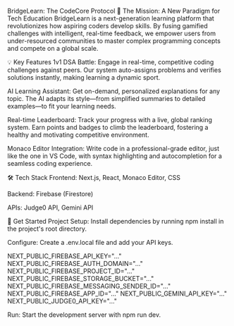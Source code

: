 BridgeLearn: The CodeCore Protocol
🚀 The Mission: A New Paradigm for Tech Education
BridgeLearn is a next-generation learning platform that revolutionizes how aspiring coders develop skills. By fusing gamified challenges with intelligent, real-time feedback, we empower users from under-resourced communities to master complex programming concepts and compete on a global scale.

💡 Key Features
1v1 DSA Battle: Engage in real-time, competitive coding challenges against peers. Our system auto-assigns problems and verifies solutions instantly, making learning a dynamic sport.

AI Learning Assistant: Get on-demand, personalized explanations for any topic. The AI adapts its style—from simplified summaries to detailed examples—to fit your learning needs.

Real-time Leaderboard: Track your progress with a live, global ranking system. Earn points and badges to climb the leaderboard, fostering a healthy and motivating competitive environment.

Monaco Editor Integration: Write code in a professional-grade editor, just like the one in VS Code, with syntax highlighting and autocompletion for a seamless coding experience.

🛠️ Tech Stack
Frontend: Next.js, React, Monaco Editor, CSS

Backend: Firebase (Firestore)

APIs: Judge0 API, Gemini API

🚀 Get Started
Project Setup: Install dependencies by running npm install in the project's root directory.

Configure: Create a .env.local file and add your API keys.

NEXT_PUBLIC_FIREBASE_API_KEY="..."
NEXT_PUBLIC_FIREBASE_AUTH_DOMAIN="..."
NEXT_PUBLIC_FIREBASE_PROJECT_ID="..."
NEXT_PUBLIC_FIREBASE_STORAGE_BUCKET="..."
NEXT_PUBLIC_FIREBASE_MESSAGING_SENDER_ID="..."
NEXT_PUBLIC_FIREBASE_APP_ID="..."
NEXT_PUBLIC_GEMINI_API_KEY="..."
NEXT_PUBLIC_JUDGE0_API_KEY="..."

Run: Start the development server with npm run dev.
